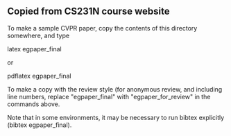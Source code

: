 ## Copied from CS231N course website

To make a sample CVPR paper, copy the contents of this directory
somewhere, and type

 latex egpaper_final

or 

 pdflatex egpaper_final


To make a copy with the review style (for anonymous review, and
including line numbers, replace "egpaper_final" with
"egpaper_for_review" in the commands above.

Note that in some environments, it may be necessary to run bibtex explicitly (bibtex egpaper_final).
